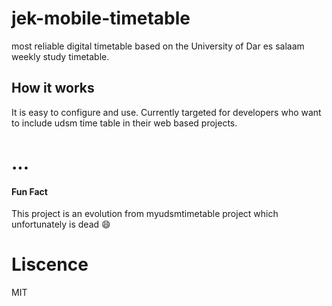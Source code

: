 # jek-mobile-timetable
most reliable digital timetable based on the University of Dar es salaam weekly study timetable.

## How it works
It is easy to configure and use. Currently targeted for developers who want to include udsm time table in their web based projects.

# ...

#### Fun Fact
This project is an evolution from myudsmtimetable project which unfortunately is dead :smile:


# Liscence
MIT
